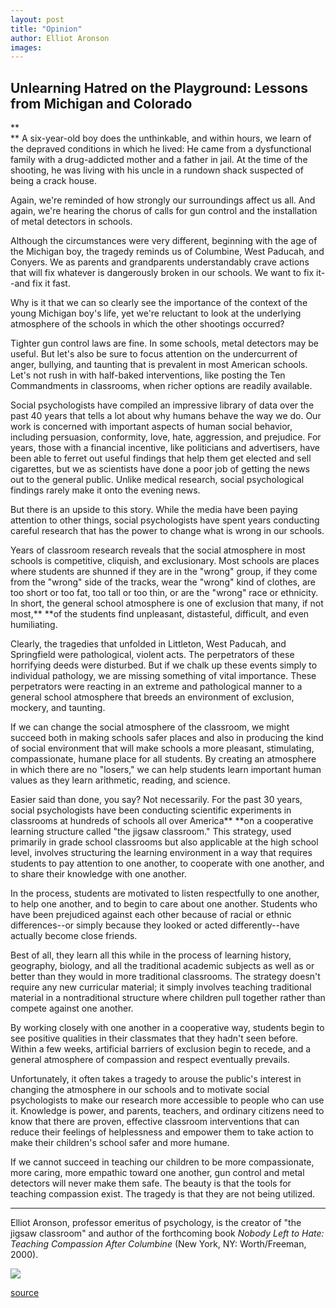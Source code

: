 ```yaml
---
layout: post
title: "Opinion"
author: Elliot Aronson
images:
---
```


## **Unlearning Hatred on the Playground: Lessons from Michigan and Colorado**

**  
** A six-year-old boy does the unthinkable, and within hours, we learn of the depraved conditions in which he lived: He came from a dysfunctional family with a drug-addicted mother and a father in jail. At the time of the shooting, he was living with his uncle in a rundown shack suspected of being a crack house.

Again, we're reminded of how strongly our surroundings affect us all. And again, we're hearing the chorus of calls for gun control and the installation of metal detectors in schools.

Although the circumstances were very different, beginning with the age of the Michigan boy, the tragedy reminds us of Columbine, West Paducah, and Conyers. We as parents and grandparents understandably crave actions that will fix whatever is dangerously broken in our schools. We want to fix it--and fix it fast.

Why is it that we can so clearly see the importance of the context of the young Michigan boy's life, yet we're reluctant to look at the underlying atmosphere of the schools in which the other shootings occurred?

Tighter gun control laws are fine. In some schools, metal detectors may be useful. But let's also be sure to focus attention on the undercurrent of anger, bullying, and taunting that is prevalent in most American schools. Let's not rush in with half-baked interventions, like posting the Ten Commandments in classrooms, when richer options are readily available.

Social psychologists have compiled an impressive library of data over the past 40 years that tells a lot about why humans behave the way we do. Our work is concerned with important aspects of human social behavior, including persuasion, conformity, love, hate, aggression, and prejudice. For years, those with a financial incentive, like politicians and advertisers, have been able to ferret out useful findings that help them get elected and sell cigarettes, but we as scientists have done a poor job of getting the news out to the general public. Unlike medical research, social psychological findings rarely make it onto the evening news.

But there is an upside to this story. While the media have been paying attention to other things, social psychologists have spent years conducting careful research that has the power to change what is wrong in our schools.

Years of classroom research reveals that the social atmosphere in most schools is competitive, cliquish, and exclusionary. Most schools are places where students are shunned if they are in the "wrong" group, if they come from the "wrong" side of the tracks, wear the "wrong" kind of clothes, are too short or too fat, too tall or too thin, or are the "wrong" race or ethnicity. In short, the general school atmosphere is one of exclusion that many, if not most,** **of the students find unpleasant, distasteful, difficult, and even humiliating.

Clearly, the tragedies that unfolded in Littleton, West Paducah, and Springfield were pathological, violent acts. The perpetrators of these horrifying deeds were disturbed. But if we chalk up these events simply to individual pathology, we are missing something of vital importance. These perpetrators were reacting in an extreme and pathological manner to a general school atmosphere that breeds an environment of exclusion, mockery, and taunting.

If we can change the social atmosphere of the classroom, we might succeed both in making schools safer places and also in producing the kind of social environment that will make schools a more pleasant, stimulating, compassionate, humane place for all students. By creating an atmosphere in which there are no "losers," we can help students learn important human values as they learn arithmetic, reading, and science.

Easier said than done, you say? Not necessarily. For the past 30 years, social psychologists have been conducting scientific experiments in classrooms at hundreds of schools all over America** **on a cooperative learning structure called "the jigsaw classroom." This strategy, used primarily in grade school classrooms but also applicable at the high school level, involves structuring the learning environment in a way that requires students to pay attention to one another, to cooperate with one another, and to share their knowledge with one another.

In the process, students are motivated to listen respectfully to one another, to help one another, and to begin to care about one another. Students who have been prejudiced against each other because of racial or ethnic differences--or simply because they looked or acted differently--have actually become close friends.

Best of all, they learn all this while in the process of learning history, geography, biology, and all the traditional academic subjects as well as or better than they would in more traditional classrooms. The strategy doesn't require any new curricular material; it simply involves teaching traditional material in a nontraditional structure where children pull together rather than compete against one another.

By working closely with one another in a cooperative way, students begin to see positive qualities in their classmates that they hadn't seen before. Within a few weeks, artificial barriers of exclusion begin to recede, and a general atmosphere of compassion and respect eventually prevails.

Unfortunately, it often takes a tragedy to arouse the public's interest in changing the atmosphere in our schools and to motivate social psychologists to make our research more accessible to people who can use it. Knowledge is power, and parents, teachers, and ordinary citizens need to know that there are proven, effective classroom interventions that can reduce their feelings of helplessness and empower them to take action to make their children's school safer and more humane.

If we cannot succeed in teaching our children to be more compassionate, more caring, more empathic toward one another, gun control and metal detectors will never make them safe. The beauty is that the tools for teaching compassion exist. The tragedy is that they are not being utilized.   
  

* * *

Elliot Aronson, professor emeritus of psychology, is the creator of "the jigsaw classroom" and author of the forthcoming book _Nobody Left to Hate: Teaching Compassion After Columbine_ (New York, NY: Worth/Freeman, 2000).  
  
![ ][1]

[1]: ../../images/trans.gif

[source](http://www1.ucsc.edu/currents/99-00/03-06/opinion.html "Permalink to opinion")
